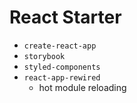# React Starter

* `create-react-app`
* `storybook`
* `styled-components`
* `react-app-rewired`
  * hot module reloading
